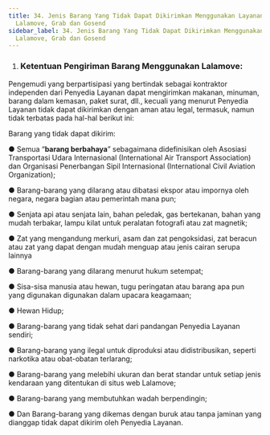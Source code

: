 ```yaml
---
title: 34. Jenis Barang Yang Tidak Dapat Dikirimkan Menggunakan Layanan
  Lalamove, Grab dan Gosend
sidebar_label: 34. Jenis Barang Yang Tidak Dapat Dikirimkan Menggunakan Layanan
  Lalamove, Grab dan Gosend
---
```

1. ### **K﻿etentuan Pengiriman Barang Menggunakan Lalamove:**

Pengemudi yang berpartisipasi yang bertindak sebagai kontraktor independen dari Penyedia Layanan dapat mengirimkan makanan, minuman, barang dalam kemasan, paket surat, dll., kecuali yang menurut Penyedia Layanan tidak dapat dikirimkan dengan aman atau legal, termasuk, namun tidak terbatas pada hal-hal berikut ini:

B﻿arang yang tidak dapat dikirim: 

● Semua “**barang berbahaya**” sebagaimana didefinisikan oleh Asosiasi Transportasi Udara Internasional (International Air Transport Association) dan Organisasi Penerbangan Sipil Internasional (International Civil Aviation Organization);

● Barang-barang yang dilarang atau dibatasi ekspor atau impornya oleh negara, negara bagian atau pemerintah mana pun;

● Senjata api atau senjata lain, bahan peledak, gas bertekanan, bahan yang mudah terbakar, lampu kilat untuk peralatan fotografi atau zat magnetik;

● Zat yang mengandung merkuri, asam dan zat pengoksidasi, zat beracun atau zat yang dapat dengan mudah menguap atau jenis cairan serupa lainnya

● Barang-barang yang dilarang menurut hukum setempat; 

● Sisa-sisa manusia atau hewan, tugu peringatan atau barang apa pun yang digunakan digunakan dalam upacara keagamaan;

● Hewan Hidup;

● Barang-barang yang tidak sehat dari pandangan Penyedia Layanan sendiri;

● Barang-barang yang ilegal untuk diproduksi atau didistribusikan, seperti narkotika atau obat-obatan terlarang;

● Barang-barang yang melebihi ukuran dan berat standar untuk setiap jenis kendaraan yang ditentukan di situs web Lalamove;

●	Barang-barang yang membutuhkan wadah berpendingin;

●	Dan Barang-barang yang dikemas dengan buruk atau tanpa jaminan yang dianggap tidak dapat dikirim oleh Penyedia Layanan.
